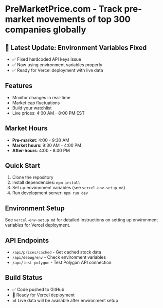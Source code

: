 # PreMarketPrice.com - Track pre-market movements of top 300 companies globally

## 🚀 **Latest Update: Environment Variables Fixed**
- ✅ Fixed hardcoded API keys issue
- ✅ Now using environment variables properly
- ✅ Ready for Vercel deployment with live data

## Features
- Monitor changes in real-time
- Market cap fluctuations
- Build your watchlist
- Live prices: 4:00 AM - 8:00 PM EST

## Market Hours
- **Pre-market**: 4:00 - 9:30 AM
- **Market hours**: 9:30 AM - 4:00 PM  
- **After-hours**: 4:00 - 8:00 PM

## Quick Start
1. Clone the repository
2. Install dependencies: `npm install`
3. Set up environment variables (see `vercel-env-setup.md`)
4. Run development server: `npm run dev`

## Environment Setup
See `vercel-env-setup.md` for detailed instructions on setting up environment variables for Vercel deployment.

## API Endpoints
- `/api/prices/cached` - Get cached stock data
- `/api/debug/env` - Check environment variables
- `/api/test-polygon` - Test Polygon API connection

## Build Status
- ✅ Code pushed to GitHub
- 🔄 Ready for Vercel deployment
- 📊 Live data will be available after environment setup
